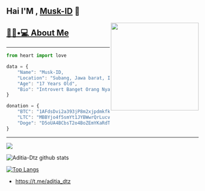 ## Hai I'M , [Musk-ID](https://github.com/Musk-ID) 👋

<img align='right' src="https://media2.giphy.com/media/Ll22OhMLAlVDb8UQWe/giphy.gif" width="230">

## [🧒🏻•💻 About Me](https://github.com/Musk-ID)
_____
```js
from heart import love

data = {
    "Name": "Musk-ID,
    "Location": "Subang, Jawa barat, Indonesia",
    "Age": "17 Years Old",
    "Bio": "Introvert Banget Orang Nya 😜",
}

donation = {
    "BTC": "1AFdsDvi2a393jP8m2xjpdmkfkCHLQmBNL",
    "LTC": "MBBYjo4f5smYt1JYBWwrQrLucvu9DrgXFz",
    "Doge": "D5oUA4BCbsT2o4BoZEmYKaRdTy6zK2qA6H",
}
```
_____
![](https://komarev.com/ghpvc/?username=Musk-ID&color=red)

![Aditia-Dtz github stats](https://github-readme-stats.vercel.app/api?username=Musk-ID&show_icons=true&theme=default)

[![Top Langs](https://github-readme-stats.vercel.app/api/top-langs/?username=Musk-ID&layout=compact)](https://github.com/Musk-ID)

 + https://t.me/aditia_dtz
